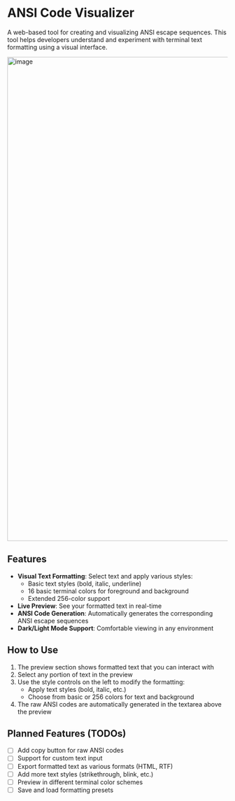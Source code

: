 # ANSI Code Visualizer

A web-based tool for creating and visualizing ANSI escape sequences. This tool helps developers understand and experiment with terminal text formatting using a visual interface.

<img width="1107" alt="image" src="https://github.com/user-attachments/assets/d66ffc22-8bca-47e2-b3bc-aeb12b73ce61">

## Features

- **Visual Text Formatting**: Select text and apply various styles:
  - Basic text styles (bold, italic, underline)
  - 16 basic terminal colors for foreground and background
  - Extended 256-color support
- **Live Preview**: See your formatted text in real-time
- **ANSI Code Generation**: Automatically generates the corresponding ANSI escape sequences
- **Dark/Light Mode Support**: Comfortable viewing in any environment

## How to Use

1. The preview section shows formatted text that you can interact with
2. Select any portion of text in the preview
3. Use the style controls on the left to modify the formatting:
   - Apply text styles (bold, italic, etc.)
   - Choose from basic or 256 colors for text and background
4. The raw ANSI codes are automatically generated in the textarea above the preview

## Planned Features (TODOs)

- [ ] Add copy button for raw ANSI codes
- [ ] Support for custom text input
- [ ] Export formatted text as various formats (HTML, RTF)
- [ ] Add more text styles (strikethrough, blink, etc.)
- [ ] Preview in different terminal color schemes
- [ ] Save and load formatting presets